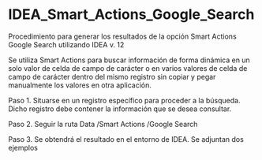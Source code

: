 # IDEA_Smart_Actions_Google_Search
Procedimiento para generar los resultados de la opción Smart Actions Google Search utilizando IDEA v. 12

Se utiliza Smart Actions para buscar información de forma dinámica en un solo valor de celda de campo de carácter o en varios valores de celda de campo de carácter dentro del mismo registro sin copiar y pegar manualmente los valores en otra aplicación.

Paso 1. Situarse en un registro específico para proceder a la búsqueda. Dicho registro debe contener la información que se desea consultar.

Paso 2. Seguir la ruta Data /Smart Actions /Google Search

Paso 3. Se obtendrá el resultado en el entorno de IDEA. Se adjuntan dos ejemplos
